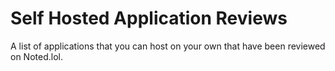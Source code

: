 # Self Hosted Application Reviews
 A list of applications that you can host on your own that have been reviewed on Noted.lol.
